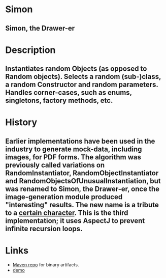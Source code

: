 # Simon
Simon, the Drawer-er
-----
# Description
Instantiates random Objects (as opposed to Random objects).
Selects a random (sub-)class, a random Constructor and random parameters.
Handles corner-cases, such as enums, singletons, factory methods, etc.
-----
# History
Earlier implementations have been used in the industry to generate mock-data, including images, for PDF forms.
The algorithm was previously called variations on RandomInstantiator, RandomObjectInstantiator and RandomObjectsOfUnusualInstantiation, but was renamed to Simon, the Drawer-er, once the image-generation module produced "interesting" results.
The new name is a tribute to a [certain character](https://www.youtube.com/watch?v=NqmrQKUGrH4&list=PLS_gQd8UB-hJ3f5OZ7JkMpQti72Cgmp0J).
This is the third implementation; it uses AspectJ to prevent infinite recursion loops.
-----
# Links
- [Maven repo](https://www.dropbox.com/sh/qjfeyi6jgs5lemx/AAASG_4sCsf9dtpWU_MrpUYCa?dl=0) for binary artifacts.
- [demo](https://innovanon-inc.github.io/Simon)

